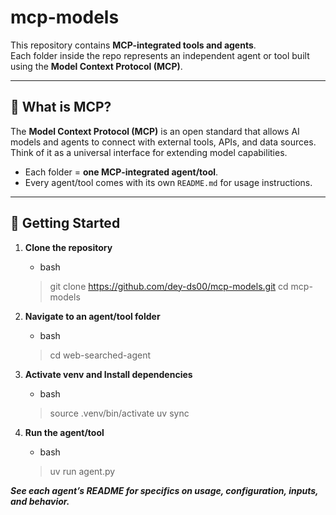 # mcp-models

This repository contains **MCP-integrated tools and agents**.  
Each folder inside the repo represents an independent agent or tool built using the **Model Context Protocol (MCP)**.

---

## 🔹 What is MCP?

The **Model Context Protocol (MCP)** is an open standard that allows AI models and agents to connect with external tools, APIs, and data sources.  
Think of it as a universal interface for extending model capabilities.



- Each folder = **one MCP-integrated agent/tool**.  
- Every agent/tool comes with its own `README.md` for usage instructions.  

---

## 🚀 Getting Started

1. **Clone the repository**
   - bash  
   > git clone https://github.com/dey-ds00/mcp-models.git
   > cd mcp-models
   
3. **Navigate to an agent/tool folder**
   - bash
   > cd web-searched-agent
   
5. **Activate venv and Install dependencies**
   - bash
   > source .venv/bin/activate
   > uv sync
   
7. **Run the agent/tool**
   - bash
   > uv run agent.py


***See each agent’s README for specifics on usage, configuration, inputs, and behavior.***



